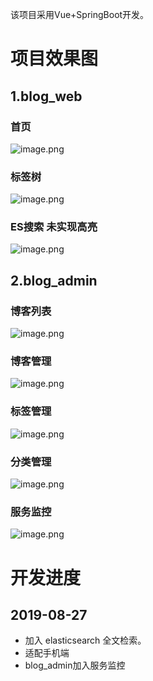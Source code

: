 该项目采用Vue+SpringBoot开发。
# 项目效果图
## 1.blog_web
### 首页
![image.png](http://img.wangleihh.cn/4d9912e7f2b34bc1abca997f97d8450a.png)
### 标签树
![image.png](http://img.wangleihh.cn/0e35a0fca1cf4eb4a483669cc8d2c240.png)
### ES搜索 未实现高亮
![image.png](http://img.wangleihh.cn/b9103e28546f41aaa38f49365bf4abc3.png)
## 2.blog_admin
### 博客列表
![image.png](http://img.wangleihh.cn/63fd44660cab457f949064ebb3e7fdb9.png)
### 博客管理
![image.png](http://img.wangleihh.cn/1f51337448f24f0a95959d5cc6f736ae.png)
### 标签管理
![image.png](http://img.wangleihh.cn/f4de39230e8d4250b6086d466cc7fc82.png)
### 分类管理
![image.png](http://img.wangleihh.cn/5cbc2dae2a394c3bb20db8fecc6754ff.png)
### 服务监控
![image.png](http://img.wangleihh.cn/c10617c4876e40d6aa0eeec91b3ec37f.png)

# 开发进度
## 2019-08-27

- 加入 elasticsearch 全文检索。
- 适配手机端
- blog_admin加入服务监控
